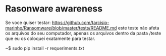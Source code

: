 # Rasonware awareness
Se voce quiser testar: https://github.com/tarcisio-marinho/Ransomware/blob/master/tests/README.md
este teste não afeta os arquivos do seu computador, apenas os arquivos dentro da pasta /teste que eu os coloquei exatamente para testar.

~$ sudo pip install -r requeriments.txt
